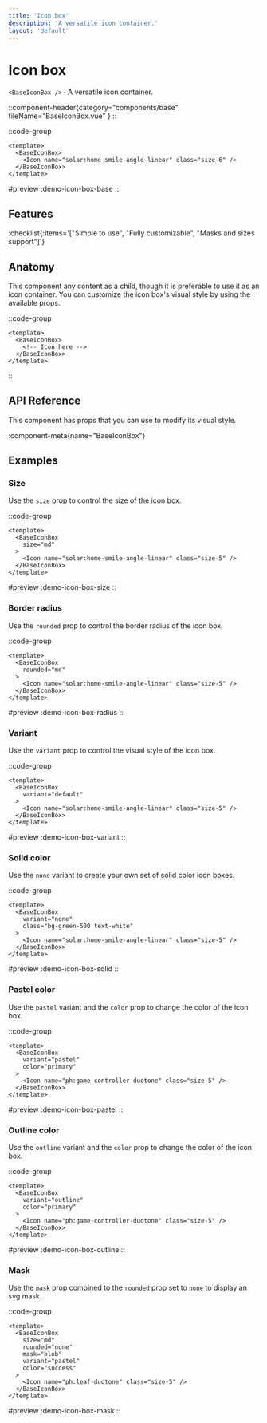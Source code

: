 ```yaml
---
title: 'Icon box'
description: 'A versatile icon container.'
layout: 'default'
---
```


# Icon box

`<BaseIconBox />` · A versatile icon container.

::component-header{category="components/base" fileName="BaseIconBox.vue" }
::

::code-group

```vue [Comp.vue]
<template>
  <BaseIconBox>
    <Icon name="solar:home-smile-angle-linear" class="size-6" />
  </BaseIconBox>
</template>
```

#preview
:demo-icon-box-base
::

## Features

:checklist{:items='["Simple to use", "Fully customizable", "Masks and sizes support"]'}

## Anatomy
This component any content as a child, though it is preferable to use it as an icon container. You can customize the icon box's visual style by using the available props.

::code-group

```vue [Comp.vue]
<template>
  <BaseIconBox>
    <!-- Icon here -->
  </BaseIconBox>
</template>
```

::

## API Reference

This component has props that you can use to modify its visual style.

:component-meta{name="BaseIconBox"}

## Examples

### Size

Use the `size` prop to control the size of the icon box.

::code-group

```vue [Comp.vue]
<template>
  <BaseIconBox
    size="md"
  >
    <Icon name="solar:home-smile-angle-linear" class="size-5" />
  </BaseIconBox>
</template>
```

#preview
:demo-icon-box-size
::

### Border radius

Use the `rounded` prop to control the border radius of the icon box.

::code-group

```vue [Comp.vue]
<template>
  <BaseIconBox
    rounded="md"
  >
    <Icon name="solar:home-smile-angle-linear" class="size-5" />
  </BaseIconBox>
</template>
```

#preview
:demo-icon-box-radius
::

### Variant

Use the `variant` prop to control the visual style of the icon box.

::code-group

```vue [Comp.vue]
<template>
  <BaseIconBox
    variant="default"
  >
    <Icon name="solar:home-smile-angle-linear" class="size-5" />
  </BaseIconBox>
</template>
```

#preview
:demo-icon-box-variant
::

### Solid color

Use the `none` variant to create your own set of solid color icon boxes.

::code-group

```vue [Comp.vue]
<template>
  <BaseIconBox
    variant="none"
    class="bg-green-500 text-white"
  >
    <Icon name="solar:home-smile-angle-linear" class="size-5" />
  </BaseIconBox>
</template>
```

#preview
:demo-icon-box-solid
::

### Pastel color

Use the `pastel` variant and the `color` prop to change the color of the icon box.

::code-group

```vue [Comp.vue]
<template>
  <BaseIconBox
    variant="pastel"
    color="primary"
  >
    <Icon name="ph:game-controller-duotone" class="size-5" />
  </BaseIconBox>
</template>
```

#preview
:demo-icon-box-pastel
::

### Outline color

Use the `outline` variant and the `color` prop to change the color of the icon box.

::code-group

```vue [Comp.vue]
<template>
  <BaseIconBox
    variant="outline"
    color="primary"
  >
    <Icon name="ph:game-controller-duotone" class="size-5" />
  </BaseIconBox>
</template>
```

#preview
:demo-icon-box-outline
::

### Mask

Use the `mask` prop combined to the `rounded` prop set to `none` to display an svg mask.

::code-group

```vue [Comp.vue]
<template>
  <BaseIconBox
    size="md"
    rounded="none"
    mask="blob"
    variant="pastel"
    color="success"
  >
    <Icon name="ph:leaf-duotone" class="size-5" />
  </BaseIconBox>
</template>
```

#preview
:demo-icon-box-mask
::

